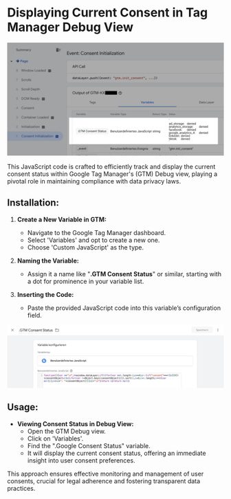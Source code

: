 # Displaying Current Consent in Tag Manager Debug View

![Debug Google Tag Manager Consent Status](/img/gtm-consent-debug-variable.png)

This JavaScript code is crafted to efficiently track and display the current consent status within Google Tag Manager's (GTM) Debug view, playing a pivotal role in maintaining compliance with data privacy laws.

## Installation:

1. **Create a New Variable in GTM:**
   - Navigate to the Google Tag Manager dashboard.
   - Select 'Variables' and opt to create a new one.
   - Choose 'Custom JavaScript' as the type.

2. **Naming the Variable:**
   - Assign it a name like "**.GTM Consent Status**" or similar, starting with a dot for prominence in your variable list.

3. **Inserting the Code:**
   - Paste the provided JavaScript code into this variable’s configuration field.

![Create variable to debug Google Tag Manager Consent Status](/img/create-gtm-consent-debug-variabe.jpeg)

## Usage:

- **Viewing Consent Status in Debug View:**
   - Open the GTM Debug view.
   - Click on 'Variables'.
   - Find the ".Google Consent Status" variable.
   - It will display the current consent status, offering an immediate insight into user consent preferences.

This approach ensures effective monitoring and management of user consents, crucial for legal adherence and fostering transparent data practices.